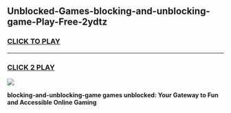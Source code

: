 
## Unblocked-Games-blocking-and-unblocking-game-Play-Free-2ydtz
<h3>
<a href="https://premium76.site?title=blocking-and-unblocking-game&ref=22A">CLICK TO PLAY</a></h3>
<hr>

<h3>
<a href="https://premium76.site?title=blocking-and-unblocking-game&ref=22A">CLICK 2 PLAY</a>
  
</h3>

<a href="https://premium76.site?title=blocking-and-unblocking-game&ref=22A"><img src="https://clearcache.store/games.png"></a>


**blocking-and-unblocking-game games unblocked: Your Gateway to Fun and Accessible Online Gaming**
